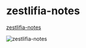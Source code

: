 # zestlifia-notes

[zestlifia-notes](http://www.zestlifia.tw/zestlifia-notes/)

![zestlifia-notes](https://dl.dropboxusercontent.com/u/47510080/zestlifia/Screen%20Shot%202015-11-23%20at%205.12.04%20PM.png)
